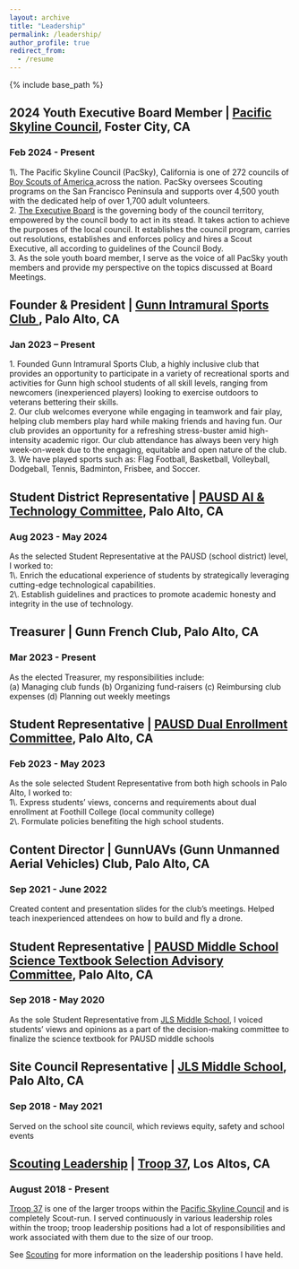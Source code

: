 ```yaml
---
layout: archive
title: "Leadership"
permalink: /leadership/
author_profile: true
redirect_from:
  - /resume
---
```


{% include base_path %}

<h2> 2024 Youth Executive Board Member | <a href="https://pacsky.org/">Pacific Skyline Council</a>, Foster City, CA		     </h2>

<h3> Feb 2024 - Present </h3>
1\. The Pacific Skyline Council (PacSky), California is one of 272 councils of <a href="https://www.scouting.org">Boy Scouts of America </a> across the nation. 
PacSky oversees Scouting programs on the San Francisco Peninsula and supports over 4,500 youth with the dedicated
help of over 1,700 adult volunteers.
<br>2. <a href="https://pacsky.org/about-us/executive-board/">The Executive Board</a> is the governing body of the council territory, empowered by the council body to act in its stead. It takes action to achieve the purposes of the local council.
 It establishes the council program, carries out resolutions, establishes and enforces policy and hires a Scout Executive, all according to guidelines of the Council Body.
<br>3. As the sole youth board member, I serve as the voice of all PacSky youth members and provide my perspective on the topics discussed at Board Meetings.

<h2>Founder & President | <a href="https://www.instagram.com/gunn_intramural_sports_club/"> Gunn Intramural Sports Club </a>, Palo Alto, CA                                        </h2>
<h3> Jan 2023 – Present</h3>

1\. Founded Gunn Intramural Sports Club, a highly inclusive club that provides an opportunity to participate in a variety of recreational sports and activities for Gunn high school students of all skill levels, ranging from newcomers (inexperienced players) looking to exercise outdoors to veterans bettering their skills. 
<br>2. Our club welcomes everyone while engaging in teamwork and fair play, helping club members play hard while making friends and having fun. Our club provides an opportunity for a refreshing stress-buster amid high-intensity academic rigor. Our club attendance has always been very high week-on-week due to the engaging, equitable and open nature of the club.
<br>3. We have played sports such as: Flag Football, Basketball, Volleyball, Dodgeball, Tennis, Badminton, Frisbee, and Soccer.


<h2>Student District Representative  | <a href="https://www.pausd.org/about-us/committees-task-forces/adhoc-committees/technologyai">PAUSD AI & Technology  Committee</a>, Palo Alto, CA              </h2>
<h3>Aug 2023 - May 2024</h3>
As the selected Student Representative at the PAUSD (school district) level, I worked to:
<br>1\. Enrich the educational experience of students by strategically leveraging cutting-edge technological capabilities. 
<br>2\. Establish guidelines and practices to promote academic honesty and integrity in the use of technology. 




<h2> Treasurer  | Gunn French Club, Palo Alto, CA		                                                                             </h2>
<h3>Mar 2023 - Present</h3>
As the elected Treasurer, my responsibilities include:
<br>(a) Managing club funds (b) Organizing fund-raisers  (c) Reimbursing club expenses (d) Planning out weekly meetings

<h2> Student Representative | <a href="https://www.pausd.org/about-us/committees-task-forces/archived-committees/dual-enrollment">PAUSD Dual Enrollment Committee</a>, Palo Alto, CA		          </h2>
<h3>Feb 2023 - May 2023</h3>
As the sole selected Student Representative from both high schools in Palo Alto, I worked to:
<br>1\. Express students’ views, concerns and requirements about dual enrollment at Foothill College (local community college) 
<br>2\. Formulate policies benefiting the high school students.

<h2>Content Director | GunnUAVs (Gunn Unmanned Aerial Vehicles) Club, Palo Alto, CA                                  </h2>
<h3> Sep 2021 - June 2022</h3>
Created content and presentation slides for the club’s meetings.  Helped teach inexperienced attendees on how to build and fly a drone.

<h2>Student Representative | <a href="https://go.boarddocs.com/ca/pausd/Board.nsf/goto?open&id=BLZPUJ65DE6B">PAUSD Middle School Science Textbook Selection Advisory Committee</a>, Palo Alto, CA                    </h2>
<h3>Sep 2018 - May 2020</h3>
As the sole Student Representative from <a href="https://jls.pausd.org/">JLS Middle School</a>, I voiced students’ views and opinions as a  part of the decision-making committee to finalize the science textbook for PAUSD middle schools  

<h2>Site Council Representative | <a href="https://jls.pausd.org/">JLS Middle School</a>, Palo Alto, CA                                                                  </h2>
<h3>Sep 2018 - May 2021</h3>
Served on the school site council, which reviews equity, safety and school events

<h2><a href="https://sangeetsatpathy.github.io/scouting">Scouting Leadership</a> | <a href="https://troop37losaltos.com/">Troop 37</a>, Los Altos, CA</h2>
<h3>August 2018 - Present</h3>
<a href="https://troop37losaltos.com">Troop 37</a> is one of the larger troops within the <a href="https://pacsky.org/">Pacific Skyline Council</a> and is completely Scout-run.
I served continuously in various leadership roles within the troop; troop leadership positions had a lot of responsibilities and work associated with them due to the size of our troop.

See <a href="https://sangeetsatpathy.github.io/scouting">Scouting</a> for more information on the leadership positions I have held.